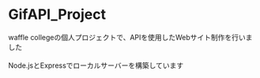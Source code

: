 # GifAPI_Project

waffle collegeの個人プロジェクトで、APIを使用したWebサイト制作を行いました
<br><br>
Node.jsとExpressでローカルサーバーを構築しています
